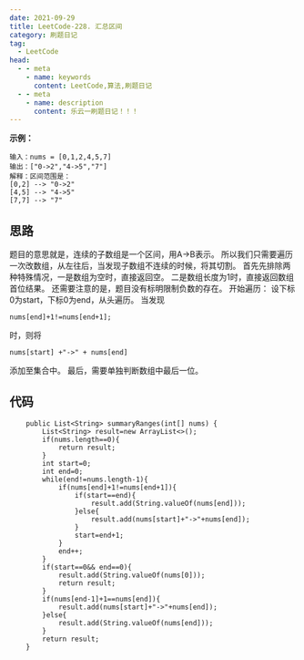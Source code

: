 ```yaml
---
date: 2021-09-29
title: LeetCode-228. 汇总区间
category: 刷题日记
tag:
  - LeetCode
head:
  - - meta
    - name: keywords
      content: LeetCode,算法,刷题日记
  - - meta
    - name: description
      content: 乐云一刷题日记！！！
---
```

**示例：**
```
输入：nums = [0,1,2,4,5,7]
输出：["0->2","4->5","7"]
解释：区间范围是：
[0,2] --> "0->2"
[4,5] --> "4->5"
[7,7] --> "7"

```
## 思路
题目的意思就是，连续的子数组是一个区间，用A->B表示。
所以我们只需要遍历一次改数组，从左往后，当发现子数组不连续的时候，将其切割。
首先先排除两种特殊情况，一是数组为空时，直接返回空。 二是数组长度为1时，直接返回数组首位结果。
还需要注意的是，题目没有标明限制负数的存在。
开始遍历：
设下标0为start，下标0为end，从头遍历。
当发现
```
nums[end]+1!=nums[end+1];
```
时，则将 
```
nums[start] +"->" + nums[end]
```
添加至集合中。
最后，需要单独判断数组中最后一位。
## 代码
```
    public List<String> summaryRanges(int[] nums) {
        List<String> result=new ArrayList<>();
        if(nums.length==0){
            return result;
        }
        int start=0;
        int end=0;
        while(end!=nums.length-1){
            if(nums[end]+1!=nums[end+1]){
                if(start==end){
                    result.add(String.valueOf(nums[end]));
                }else{
                    result.add(nums[start]+"->"+nums[end]);
                }
                start=end+1;
            }
            end++;
        }
        if(start==0&& end==0){
            result.add(String.valueOf(nums[0]));
            return result;
        }
        if(nums[end-1]+1==nums[end]){
            result.add(nums[start]+"->"+nums[end]);
        }else{
            result.add(String.valueOf(nums[end]));
        }
        return result;
    }
```

